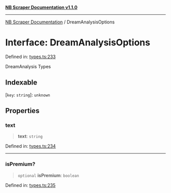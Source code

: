 [**NB Scraper Documentation v1.1.0**](../README.md)

***

[NB Scraper Documentation](../globals.md) / DreamAnalysisOptions

# Interface: DreamAnalysisOptions

Defined in: [types.ts:233](https://github.com/Chakszzz/NB-Scraper/blob/a54b0d480231641a2da59c589f08af0cd80e90f8/app/types.ts#L233)

DreamAnalysis Types

## Indexable

\[`key`: `string`\]: `unknown`

## Properties

### text

> **text**: `string`

Defined in: [types.ts:234](https://github.com/Chakszzz/NB-Scraper/blob/a54b0d480231641a2da59c589f08af0cd80e90f8/app/types.ts#L234)

***

### isPremium?

> `optional` **isPremium**: `boolean`

Defined in: [types.ts:235](https://github.com/Chakszzz/NB-Scraper/blob/a54b0d480231641a2da59c589f08af0cd80e90f8/app/types.ts#L235)
